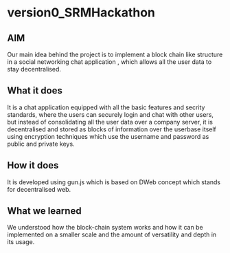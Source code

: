 # version0_SRMHackathon

## AIM
Our main idea behind the project is to implement a block chain like structure in
a social networking chat application , which allows all the user data to stay decentralised.

## What it does
It is a chat application equipped with all the basic features and secrity standards,
where the users can securely login and chat with other users, but instead of consolidating 
all the user data over a company server, it is decentralised and stored as blocks of information over the userbase
itself using encryption techniques which use the username and password as public and 
private keys.

## How it does 
It is developed using gun.js which is based on DWeb concept which stands for decentralised
web. 

## What we learned 
We understood how the block-chain system works and how it can be implemented on a smaller scale
and the amount of versatility and depth in its usage.

